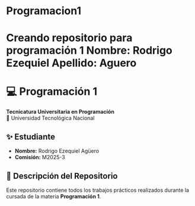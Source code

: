 
# Programacion1
Creando repositorio para programación 1
Nombre: Rodrigo Ezequiel
Apellido: Aguero
=======
# 💻 Programación 1
**Tecnicatura Universitaria en Programación**  
📍 Universidad Tecnológica Nacional  

## ✨ Estudiante
- **Nombre:** Rodrigo Ezequiel Agüero  
- **Comisión:** M2025-3  

## 📂 Descripción del Repositorio
Este repositorio contiene todos los trabajos prácticos realizados durante la cursada de la materia **Programación 1**. 



